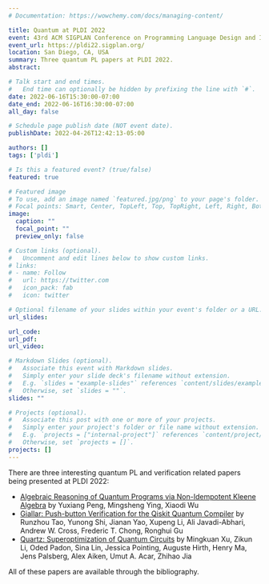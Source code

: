 ```yaml
---
# Documentation: https://wowchemy.com/docs/managing-content/

title: Quantum at PLDI 2022
event: 43rd ACM SIGPLAN Conference on Programming Language Design and Implementation (PLDI 2022)
event_url: https://pldi22.sigplan.org/
location: San Diego, CA, USA
summary: Three quantum PL papers at PLDI 2022.
abstract:

# Talk start and end times.
#   End time can optionally be hidden by prefixing the line with `#`.
date: 2022-06-16T15:30:00-07:00
date_end: 2022-06-16T16:30:00-07:00
all_day: false

# Schedule page publish date (NOT event date).
publishDate: 2022-04-26T12:42:13-05:00

authors: []
tags: ['pldi']

# Is this a featured event? (true/false)
featured: true

# Featured image
# To use, add an image named `featured.jpg/png` to your page's folder.
# Focal points: Smart, Center, TopLeft, Top, TopRight, Left, Right, BottomLeft, Bottom, BottomRight.
image:
  caption: ""
  focal_point: ""
  preview_only: false

# Custom links (optional).
#   Uncomment and edit lines below to show custom links.
# links:
# - name: Follow
#   url: https://twitter.com
#   icon_pack: fab
#   icon: twitter

# Optional filename of your slides within your event's folder or a URL.
url_slides:

url_code:
url_pdf:
url_video:

# Markdown Slides (optional).
#   Associate this event with Markdown slides.
#   Simply enter your slide deck's filename without extension.
#   E.g. `slides = "example-slides"` references `content/slides/example-slides.md`.
#   Otherwise, set `slides = ""`.
slides: ""

# Projects (optional).
#   Associate this post with one or more of your projects.
#   Simply enter your project's folder or file name without extension.
#   E.g. `projects = ["internal-project"]` references `content/project/deep-learning/index.md`.
#   Otherwise, set `projects = []`.
projects: []
---
```


There are three interesting quantum PL and verification related papers being presented at PLDI 2022:

- [Algebraic Reasoning of Quantum Programs via Non-Idempotent Kleene Algebra](../../publication/Peng2022/) by Yuxiang Peng, Mingsheng Ying, Xiaodi Wu
- [Giallar: Push-button Verification for the Qiskit Quantum Compiler](../../publication/Tao2022) by Runzhou Tao, Yunong Shi, Jianan Yao, Xupeng Li, Ali Javadi-Abhari, Andrew W. Cross, Frederic T. Chong, Ronghui Gu
- [Quartz: Superoptimization of Quantum Circuits](../../publication/Xu2022) by Mingkuan Xu, Zikun Li, Oded Padon, Sina Lin, Jessica Pointing, Auguste Hirth, Henry Ma, Jens Palsberg, Alex Aiken, Umut A. Acar, Zhihao Jia

All of these papers are available through the bibliography.
